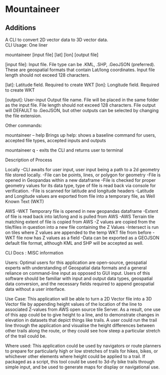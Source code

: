 # Mountaineer
## Additions
A CLI to convert 2D vector data to 3D vector data.   
CLI Usage: One liner

mountaineer [input file] [lat] [lon] [output file]

[input file]: Input file. File type can be .KML, .SHP, .GeoJSON (preferred). These are geospatial formats that contain Lat/long coordinates. Input file length should not exceed 128 characters. 

[lat]: Latitude field. Required to create WKT
[lon]: Longitude field. Required to create WKT

[output]: User-input Output file name. File will be placed in the same folder as the input file. File length should not exceed 128 characters. File output will DEFAULT to .GeoJSON, but other outputs can be selected by changing the file extension. 


Other commands:

mountaineer – help
	Brings up help: shows a baseline command for users, accepted file types, accepted inputs and outputs

mountaineer q - exits the CLI and returns user to terminal 



Description of Process

Locally
-CLI awaits for user input, user input being a path to a 2d geometry file stored locally.
-File can be points, lines, or polygon for geometry
-File is opened in Geopandas within a new dataframe
-File is checked for proper geometry values for its data type, type of file is read back via console for verification.
-File is scanned for latitude and longitude headers
-Latitude and Longitude values are exported from file into a temporary file, as Well Known Text (WKT)

AWS
-WKT Temporary file is opened in new geopandas dataframe
-Extent of file is read back into lat/long and is pulled from AWS
-AWS Terrain tile matching extent of file is copied from AWS
-Z values are copied from the tile/files in question into a new file containing the Z Values
-Intersect is run on tiles where Z values are appended to the temp WKT file from before
-WKT file now has Z values as a field
-Data can be exported as a GEOJSON default file format, although KML and SHP will be accepted as well.


CLI Docs : MISC information

Users: Optimal users for this application are open-source, geospatial experts with understanding of Geospatial data formats and a general reliance on command-line input as opposed to GUI input. Users of this software should be familiar with input and output data types, geospatial data conversion, and the necessary fields required to append geospatial data without a user interface. 

Use Case: This application will be able to turn a 2D Vector file into a 3D Vector file by appending height values of the location of the line to associated Z-values from AWS open source tile Server. As a result, one use of this app could be to give height to a line, and to demonstrate changes in elevation in datasets that depict things like trails. A user could run the trail line through the application and visualise the height differences between other trails along the route, or they could see how steep a particular stretch of the trail could be. 

Where used: This application could be used by navigators or route planners to prepare for particularly high or low stretches of trails for hikes, bikes, or whichever other elements where height could be applied to a trail. If packaged as a script, this tool could be used to 3d-ify bike trails through simple input, and be used to generate maps for display or navigational use.


